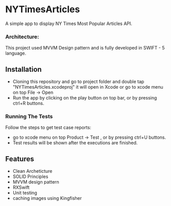 # NYTimesArticles


A simple app to display NY Times Most Popular Articles API. 


### Architecture:
This project used MVVM Design pattern and is fully developed in SWIFT - 5 language.

## Installation

* Cloning this repository and go to project folder and double tap "NYTimesArticles.xcodeproj" it will open in Xcode or go to xcode menu on top File -> Open 
* Run the app by clicking on the play button on top bar, or by pressing ctrl+R buttons.


### Running The Tests 

Follow the steps to get test case reports:
* go to xcode menu on top Product -> Test , or by pressing ctrl+U buttons.
* Test results will be shown after the executions are finished.

## Features
- Clean Archeticture 
- SOLID Principles
- MVVM design pattern
- RXSwift
- Unit testing
- caching images using Kingfisher
